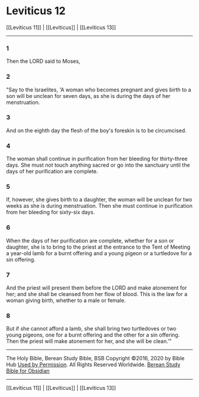 # Leviticus 12

[[Leviticus 11]] | [[Leviticus]] | [[Leviticus 13]]

---

### 1
Then the LORD said to Moses,

### 2
"Say to the Israelites, 'A woman who becomes pregnant and gives birth to a son will be unclean for seven days, as she is during the days of her menstruation.

### 3
And on the eighth day the flesh of the boy's foreskin is to be circumcised.

### 4
The woman shall continue in purification from her bleeding for thirty-three days. She must not touch anything sacred or go into the sanctuary until the days of her purification are complete.

### 5
If, however, she gives birth to a daughter, the woman will be unclean for two weeks as she is during menstruation. Then she must continue in purification from her bleeding for sixty-six days.

### 6
When the days of her purification are complete, whether for a son or daughter, she is to bring to the priest at the entrance to the Tent of Meeting a year-old lamb for a burnt offering and a young pigeon or a turtledove for a sin offering.

### 7
And the priest will present them before the LORD and make atonement for her; and she shall be cleansed from her flow of blood. This is the law for a woman giving birth, whether to a male or female.

### 8
But if she cannot afford a lamb, she shall bring two turtledoves or two young pigeons, one for a burnt offering and the other for a sin offering. Then the priest will make atonement for her, and she will be clean.'"

---

The Holy Bible, Berean Study Bible, BSB
Copyright ©2016, 2020 by Bible Hub
[Used by Permission](https://berean.bible/terms.htm). All Rights Reserved Worldwide.
[Berean Study Bible for Obsidian](https://github.com/gapmiss/berean-study-bible-for-obsidian)

---

[[Leviticus 11]] | [[Leviticus]] | [[Leviticus 13]]

